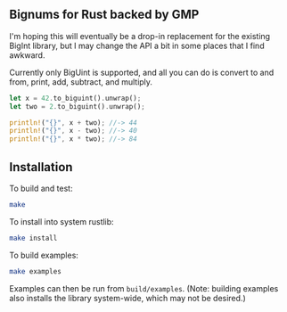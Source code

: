Bignums for Rust backed by GMP
------------------------------

I'm hoping this will eventually be a drop-in replacement for the existing BigInt library, but I may change the API a bit in some places that I find awkward.

Currently only BigUint is supported, and all you can do is convert to and from, print, add, subtract, and multiply.

```rust
let x = 42.to_biguint().unwrap();
let two = 2.to_biguint().unwrap();

println!("{}", x + two); //-> 44
println!("{}", x - two); //-> 40
println!("{}", x * two); //-> 84
```

Installation
------------

To build and test:

```sh
make
```

To install into system rustlib:

```sh
make install
```

To build examples:

```sh
make examples
```

Examples can then be run from `build/examples`. (Note: building examples also installs the library system-wide, which may not be desired.)

